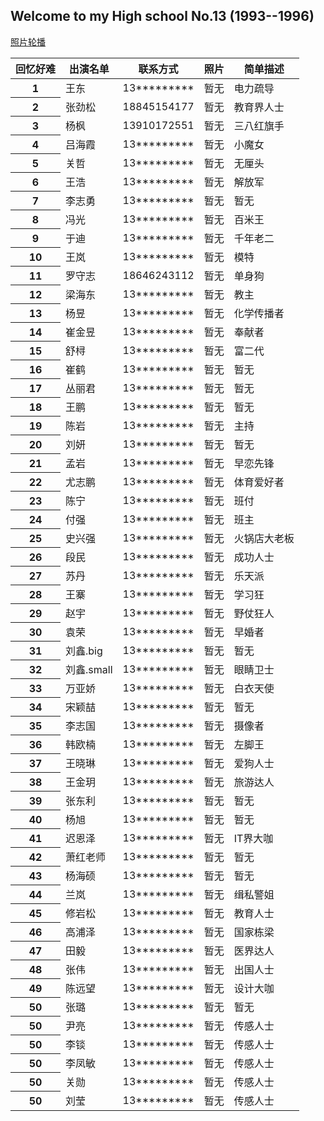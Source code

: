 ## Welcome to my High school No.13 (1993--1996)

<a href="https://owldeer.github.io/mylife/lunbo.html">照片轮播</a>
<table class="table">
  <thead>
    <tr>
      <th scope="col">回忆好难</th>
      <th scope="col">出演名单</th>
      <th scope="col">联系方式</th>
      <th scope="col">照片</th>
      <th scope="col">简单描述</th>
    </tr>
  </thead>
  <tbody>
    <tr>
      <th scope="row">1</th>
      <td>王东</td>
      <td>13*********</td>
      <td>暂无</td>
      <td>电力疏导</td>
    </tr>
    <tr>
      <th scope="row">2</th>
      <td>张劲松</td>
      <td>18845154177</td>
      <td>暂无</td>
      <td>教育界人士</td>
    </tr>
    <tr>
      <th scope="row">3</th>
      <td>杨枫</td>
      <td>13910172551</td>
      <td>暂无</td>
      <td>三八红旗手</td>
    </tr>
    <tr>
      <th scope="row">4</th>
      <td>吕海霞</td>
      <td>13*********</td>
      <td>暂无</td>
      <td>小魔女</td>
    </tr>
    <tr>
      <th scope="row">5</th>
      <td>关哲</td>
      <td>13*********</td>
      <td>暂无</td>
      <td>无厘头</td>
    </tr>
    <tr>
      <th scope="row">6</th>
      <td>王浩</td>
      <td>13*********</td>
      <td>暂无</td>
      <td>解放军</td>
    </tr>
    <tr>
      <th scope="row">7</th>
      <td>李志勇</td>
      <td>13*********</td>
      <td>暂无</td>
      <td>暂无</td>
    </tr>
    <tr>
      <th scope="row">8</th>
      <td>冯光</td>
      <td>13*********</td>
      <td>暂无</td>
      <td>百米王</td>
    </tr>
    <tr>
      <th scope="row">9</th>
      <td>于迪</td>
      <td>13*********</td>
      <td>暂无</td>
      <td>千年老二</td>
    </tr>
    <tr>
      <th scope="row">10</th>
      <td>王岚</td>
      <td>13*********</td>
      <td>暂无</td>
      <td>模特</td>
    </tr>
    <tr>
      <th scope="row">11</th>
      <td>罗守志</td>
      <td>18646243112</td>
      <td>暂无</td>
      <td>单身狗</td>
    </tr>
    <tr>
      <th scope="row">12</th>
      <td>梁海东</td>
      <td>13*********</td>
      <td>暂无</td>
      <td>教主</td>
    </tr>
    <tr>
      <th scope="row">13</th>
      <td>杨昱</td>
      <td>13*********</td>
      <td>暂无</td>
      <td>化学传播者</td>
    </tr>
    <tr>
      <th scope="row">14</th>
      <td>崔金昱</td>
      <td>13*********</td>
      <td>暂无</td>
      <td>奉献者</td>
    </tr>
    <tr>
      <th scope="row">15</th>
      <td>舒桪</td>
      <td>13*********</td>
      <td>暂无</td>
      <td>富二代</td>
    </tr>
    <tr>
      <th scope="row">16</th>
      <td>崔鹤</td>
      <td>13*********</td>
      <td>暂无</td>
      <td>暂无</td>
    </tr>
    <tr>
      <th scope="row">17</th>
      <td>丛丽君</td>
      <td>13*********</td>
      <td>暂无</td>
      <td>暂无</td>
    </tr>
    <tr>
      <th scope="row">18</th>
      <td>王鹏</td>
      <td>13*********</td>
      <td>暂无</td>
      <td>暂无</td>
    </tr>
    <tr>
      <th scope="row">19</th>
      <td>陈岩</td>
      <td>13*********</td>
      <td>暂无</td>
      <td>主持</td>
    </tr>
    <tr>
      <th scope="row">20</th>
      <td>刘妍</td>
      <td>13*********</td>
      <td>暂无</td>
      <td>暂无</td>
    </tr>
    <tr>
      <th scope="row">21</th>
      <td>孟岩</td>
      <td>13*********</td>
      <td>暂无</td>
      <td>早恋先锋</td>
    </tr>
    <tr>
      <th scope="row">22</th>
      <td>尤志鹏</td>
      <td>13*********</td>
      <td>暂无</td>
      <td>体育爱好者</td>
    </tr>
    <tr>
      <th scope="row">23</th>
      <td>陈宁</td>
      <td>13*********</td>
      <td>暂无</td>
      <td>班付</td>
    </tr>
    <tr>
      <th scope="row">24</th>
      <td>付强</td>
      <td>13*********</td>
      <td>暂无</td>
      <td>班主</td>
    </tr>
    <tr>
      <th scope="row">25</th>
      <td>史兴强</td>
      <td>13*********</td>
      <td>暂无</td>
      <td>火锅店大老板</td>
    </tr>
    <tr>
      <th scope="row">26</th>
      <td>段民</td>
      <td>13*********</td>
      <td>暂无</td>
      <td>成功人士</td>
    </tr>
    <tr>
      <th scope="row">27</th>
      <td>苏丹</td>
      <td>13*********</td>
      <td>暂无</td>
      <td>乐天派</td>
    </tr>
    <tr>
      <th scope="row">28</th>
      <td>王寨</td>
      <td>13*********</td>
      <td>暂无</td>
      <td>学习狂</td>
    </tr>
    <tr>
      <th scope="row">29</th>
      <td>赵宇</td>
      <td>13*********</td>
      <td>暂无</td>
      <td>野仗狂人</td>
    </tr>
    <tr>
      <th scope="row">30</th>
      <td>袁荣</td>
      <td>13*********</td>
      <td>暂无</td>
      <td>早婚者</td>
    </tr>
    <tr>
      <th scope="row">31</th>
      <td>刘鑫.big</td>
      <td>13*********</td>
      <td>暂无</td>
      <td>暂无</td>
    </tr>
    <tr>
      <th scope="row">32</th>
      <td>刘鑫.small</td>
      <td>13*********</td>
      <td>暂无</td>
      <td>眼睛卫士</td>
    </tr>
    <tr>
      <th scope="row">33</th>
      <td>万亚娇</td>
      <td>13*********</td>
      <td>暂无</td>
      <td>白衣天使</td>
    </tr>
    <tr>
      <th scope="row">34</th>
      <td>宋颖喆</td>
      <td>13*********</td>
      <td>暂无</td>
      <td>暂无</td>
    </tr>
    <tr>
      <th scope="row">35</th>
      <td>李志国</td>
      <td>13*********</td>
      <td>暂无</td>
      <td>摄像者</td>
    </tr>
    <tr>
      <th scope="row">36</th>
      <td>韩欧楠</td>
      <td>13*********</td>
      <td>暂无</td>
      <td>左脚王</td>
    </tr>
    <tr>
      <th scope="row">37</th>
      <td>王晓琳</td>
      <td>13*********</td>
      <td>暂无</td>
      <td>爱狗人士</td>
    </tr>
    <tr>
      <th scope="row">38</th>
      <td>王金玥</td>
      <td>13*********</td>
      <td>暂无</td>
      <td>旅游达人</td>
    </tr>
    <tr>
      <th scope="row">39</th>
      <td>张东利</td>
      <td>13*********</td>
      <td>暂无</td>
      <td>暂无</td>
    </tr>
    <tr>
      <th scope="row">40</th>
      <td>杨旭</td>
      <td>13*********</td>
      <td>暂无</td>
      <td>暂无</td>
    </tr>
    <tr>
      <th scope="row">41</th>
      <td>迟恩泽</td>
      <td>13*********</td>
      <td>暂无</td>
      <td>IT界大咖</td>
    </tr>
    <tr>
      <th scope="row">42</th>
      <td>萧红老师</td>
      <td>13*********</td>
      <td>暂无</td>
      <td>暂无</td>
    </tr>
    <tr>
      <th scope="row">43</th>
      <td>杨海硕</td>
      <td>13*********</td>
      <td>暂无</td>
      <td>暂无</td>
    </tr>
    <tr>
      <th scope="row">44</th>
      <td>兰岚</td>
      <td>13*********</td>
      <td>暂无</td>
      <td>缉私警姐</td>
    </tr>
    <tr>
      <th scope="row">45</th>
      <td>修岩松</td>
      <td>13*********</td>
      <td>暂无</td>
      <td>教育人士</td>
    </tr>
    <tr>
      <th scope="row">46</th>
      <td>高浦泽</td>
      <td>13*********</td>
      <td>暂无</td>
      <td>国家栋梁</td>
    </tr>
    <tr>
      <th scope="row">47</th>
      <td>田毅</td>
      <td>13*********</td>
      <td>暂无</td>
      <td>医界达人</td>
    </tr>
    <tr>
      <th scope="row">48</th>
      <td>张伟 </td>
      <td>13*********</td>
      <td>暂无</td>
      <td>出国人士</td>
    </tr>
    <tr>
      <th scope="row">49</th>
      <td>陈远望</td>
      <td>13*********</td>
      <td>暂无</td>
      <td>设计大咖</td>
    </tr>
    <tr>
      <th scope="row">50</th>
      <td>张璐</td>
      <td>13*********</td>
      <td>暂无</td>
      <td>暂无</td>
    </tr>
    <tr>
      <th scope="row">50</th>
      <td>尹亮</td>
      <td>13*********</td>
      <td>暂无</td>
      <td>传感人士</td>
    </tr>
    <tr>
      <th scope="row">50</th>
      <td>李锬</td>
      <td>13*********</td>
      <td>暂无</td>
      <td>传感人士</td>
    </tr>
    <tr>
      <th scope="row">50</th>
      <td>李凤敏</td>
      <td>13*********</td>
      <td>暂无</td>
      <td>传感人士</td>
    </tr>
    <tr>
      <th scope="row">50</th>
      <td>关勋</td>
      <td>13*********</td>
      <td>暂无</td>
      <td>传感人士</td>
    </tr>
    <tr>
      <th scope="row">50</th>
      <td>刘莹</td>
      <td>13*********</td>
      <td>暂无</td>
      <td>传感人士</td>
    </tr>
  </tbody>
</table>



